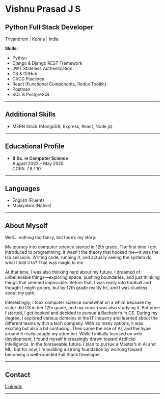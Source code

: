 # Vishnu Prasad J S

## Python Full Stack Developer

Trivandrum | Kerala | India

**Skills:**

- Python
- Django & Django REST Framework
- JWT Stateless Authentication
- Git & GitHub
- CI/CD Pipelines
- React (Functional Components, Redux Toolkit)
- Postman
- SQL & PostgreSQL

---

## Additional Skills

- MERN Stack (MongoDB, Express, React, Node.js)

---

## Educational Profile

- **B.Sc. in Computer Science**  
  August 2022 – May 2025  
  CGPA: 7.8 / 10

---

## Languages

- English (Fluent)
- Malayalam (Native)

---

## About Myself

Well… nothing too fancy, but here’s my story:

My journey into computer science started in 12th grade. The first time I got introduced to programming, it wasn’t the theory that hooked me—it was the lab sessions. Writing code, running it, and actually seeing the system do what I told it to? That was magic to me.

At that time, I was also thinking hard about my future. I dreamed of unbelievable things—exploring space, pushing boundaries, and just thinking things that seemed impossible. Before that, I was really into football and thought I might go pro, but by 12th grade reality hit, and I was clueless about my path.

Interestingly, I took computer science somewhat on a whim because my sister did CS in her 12th grade, and my cousin was also studying it. But once I started, I got hooked and decided to pursue a Bachelor’s in CS. During my degree, I explored various domains in the IT industry and learned about the different teams within a tech company. With so many options, it was exciting but also a bit confusing. Then came the rise of AI, and the hype around it really caught my attention. While I initially focused on web development, I found myself increasingly drawn toward Artificial Intelligence. In the foreseeable future, I plan to pursue a Master’s in AI and ML, but for now, I’m building a strong foundation by working toward becoming a well-rounded Full Stack Developer.

---

## Contact

[LinkedIn](www.linkedin.com/in/vishnu-prasad-885868284)

---
